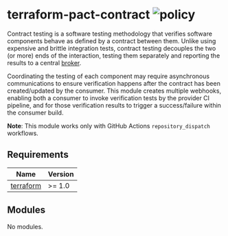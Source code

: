 # terraform-pact-contract ![policy](https://github.com/kapetndev/terraform-pact-contract/workflows/policy/badge.svg)

Contract testing is a software testing methodology that verifies software
components behave as defined by a contract between them. Unlike using expensive
and brittle integration tests, contract testing decouples the two (or more) ends
of the interaction, testing them separately and reporting the results to
a central [broker](https://pactflow.io/).

Coordinating the testing of each component may require asynchronous
communications to ensure verification happens after the contract has been
created/updated by the consumer. This module creates multiple webhooks, enabling
both a consumer to invoke verification tests by the provider CI pipeline, and
for those verification results to trigger a success/failure within the consumer
build.

**Note**: This module works only with GitHub Actions `repository_dispatch`
workflows.

## Requirements

| Name | Version |
|------|---------|
| [terraform](https://www.terraform.io/) | >= 1.0 |

## Modules

No modules.
